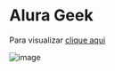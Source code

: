 # Alura Geek

Para visualizar <a href="https://mayaraplaza.github.io/Estudos-FrontEnd-Alura/Alura-E-commerce/"> clique aqui </a>

![image](https://user-images.githubusercontent.com/74818185/232793990-a09bf7c7-9ed1-40ac-b581-45ae709699ab.png)

